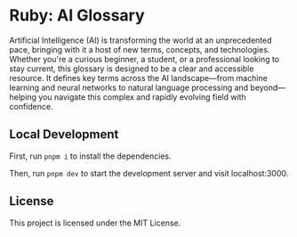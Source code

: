 # Ruby: AI Glossary

Artificial Intelligence (AI) is transforming the world at an unprecedented pace, bringing with it a host of new terms, concepts, and technologies. Whether you're a curious beginner, a student, or a professional looking to stay current, this glossary is designed to be a clear and accessible resource. It defines key terms across the AI landscape—from machine learning and neural networks to natural language processing and beyond—helping you navigate this complex and rapidly evolving field with confidence.

## Local Development

First, run `pnpm i` to install the dependencies.

Then, run `pnpm dev` to start the development server and visit localhost:3000.

## License

This project is licensed under the MIT License.

